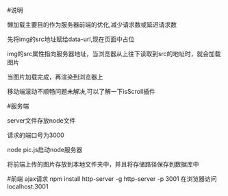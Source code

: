 #说明

懒加载主要目的作为服务器前端的优化,减少请求数或延迟请求数

先将img的src地址赋给data-url,现在页面中占位

img的src属性指向服务器地址，当浏览器从上往下读取到src的地址时，就会加载图片

当图片加载完成，再渲染到浏览器上

移动端滚动不顺畅问题未解决,可以了解一下isScroll插件

#服务端

server文件存放node文件

请求的端口号为3000

node pic.js启动node服务器

将前端上传的图片存放到本地文件夹中，并且将存储路径保存到数据库中


#前端
ajax请求
npm install http-server -g
http-server -p 3001
在浏览器访问localhost:3001



